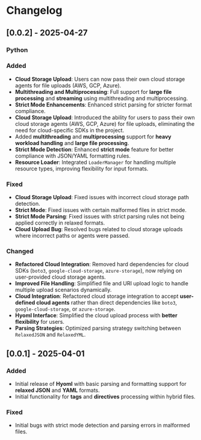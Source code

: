 # Changelog

## [0.0.2] - 2025-04-27
### Python

### Added
- **Cloud Storage Upload**: Users can now pass their own cloud storage agents for file uploads (AWS, GCP, Azure).
- **Multithreading and Multiprocessing**: Full support for **large file processing** and **streaming** using multithreading and multiprocessing.
- **Strict Mode Enhancements**: Enhanced strict parsing for stricter format compliance.
- **Cloud Storage Upload**: Introduced the ability for users to pass their own cloud storage agents (AWS, GCP, Azure) for file uploads, eliminating the need for cloud-specific SDKs in the project.
- Added **multithreading** and **multiprocessing** support for **heavy workload handling** and **large file processing**.
- **Strict Mode Detection**: Enhanced **strict mode** feature for better compliance with JSON/YAML formatting rules.
- **Resource Loader**: Integrated `LoaderManager` for handling multiple resource types, improving flexibility for input formats.

### Fixed
- **Cloud Storage Upload**: Fixed issues with incorrect cloud storage path detection.
- **Strict Mode**: Fixed issues with certain malformed files in strict mode.
- **Strict Mode Parsing**: Fixed issues with strict parsing rules not being applied correctly in relaxed formats.
- **Cloud Upload Bug**: Resolved bugs related to cloud storage uploads where incorrect paths or agents were passed.

### Changed
- **Refactored Cloud Integration**: Removed hard dependencies for cloud SDKs (`boto3`, `google-cloud-storage`, `azure-storage`), now relying on user-provided cloud storage agents.
- **Improved File Handling**: Simplified file and URI upload logic to handle multiple upload scenarios dynamically.
- **Cloud Integration**: Refactored cloud storage integration to accept **user-defined cloud agents** rather than direct dependencies like `boto3`, `google-cloud-storage`, or `azure-storage`.
- **Hyoml Interface**: Simplified the cloud upload process with **better flexibility** for users.
- **Parsing Strategies**: Optimized parsing strategy switching between `RelaxedJSON` and `RelaxedYML`.

## [0.0.1] - 2025-04-01
### Added
- Initial release of **Hyoml** with basic parsing and formatting support for **relaxed JSON** and **YAML** formats.
- Initial functionality for **tags** and **directives** processing within hybrid files.

### Fixed
- Initial bugs with strict mode detection and parsing errors in malformed files.
